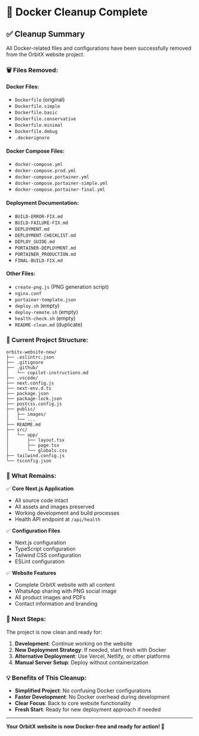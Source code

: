 # 🧹 Docker Cleanup Complete

## ✅ **Cleanup Summary**

All Docker-related files and configurations have been successfully removed from the OrbitX website project.

### **🗑️ Files Removed:**

#### **Docker Files:**
- `Dockerfile` (original)
- `Dockerfile.simple`
- `Dockerfile.basic` 
- `Dockerfile.conservative`
- `Dockerfile.minimal`
- `Dockerfile.debug`
- `.dockerignore`

#### **Docker Compose Files:**
- `docker-compose.yml`
- `docker-compose.prod.yml`
- `docker-compose.portainer.yml`
- `docker-compose.portainer-simple.yml`
- `docker-compose.portainer-final.yml`

#### **Deployment Documentation:**
- `BUILD-ERROR-FIX.md`
- `BUILD-FAILURE-FIX.md`
- `DEPLOYMENT.md`
- `DEPLOYMENT-CHECKLIST.md`
- `DEPLOY_GUIDE.md`
- `PORTAINER-DEPLOYMENT.md`
- `PORTAINER_PRODUCTION.md`
- `FINAL-BUILD-FIX.md`

#### **Other Files:**
- `create-png.js` (PNG generation script)
- `nginx.conf`
- `portainer-template.json`
- `deploy.sh` (empty)
- `deploy-remote.sh` (empty)
- `health-check.sh` (empty)
- `README-clean.md` (duplicate)

### **📁 Current Project Structure:**

```
orbitx-website-new/
├── .eslintrc.json
├── .gitignore
├── .github/
│   └── copilot-instructions.md
├── .vscode/
├── next.config.js
├── next-env.d.ts
├── package.json
├── package-lock.json
├── postcss.config.js
├── public/
│   ├── images/
│   └── ...
├── README.md
├── src/
│   └── app/
│       ├── layout.tsx
│       ├── page.tsx
│       └── globals.css
├── tailwind.config.js
└── tsconfig.json
```

### **🎯 What Remains:**

✅ **Core Next.js Application**
- All source code intact
- All assets and images preserved
- Working development and build processes
- Health API endpoint at `/api/health`

✅ **Configuration Files**
- Next.js configuration
- TypeScript configuration  
- Tailwind CSS configuration
- ESLint configuration

✅ **Website Features**
- Complete OrbitX website with all content
- WhatsApp sharing with PNG social image
- All product images and PDFs
- Contact information and branding

### **🚀 Next Steps:**

The project is now clean and ready for:

1. **Development**: Continue working on the website
2. **New Deployment Strategy**: If needed, start fresh with Docker
3. **Alternative Deployment**: Use Vercel, Netlify, or other platforms
4. **Manual Server Setup**: Deploy without containerization

### **💡 Benefits of This Cleanup:**

- **Simplified Project**: No confusing Docker configurations
- **Faster Development**: No Docker overhead during development
- **Clear Focus**: Back to core website functionality
- **Fresh Start**: Ready for new deployment approach if needed

---

**Your OrbitX website is now Docker-free and ready for action! 🎉**
